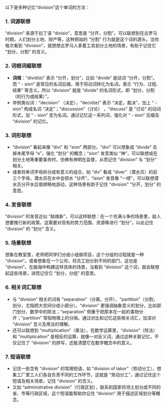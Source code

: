 以下是多种记忆“division”这个单词的方法：

### 1. 词源联想
“division” 来源于拉丁语 “divisio”，意思是 “分开，分割”。可以联想到在古罗马时期，人们划分土地、财产等，这种原始的 “分割” 行为就是这个词的源头。当你每次看到 “division”，就想想古罗马人拿着工具划分土地的场景，有助于记住它 “划分，分割” 的含义。

### 2. 词根词缀联想
 - **词根**：“divid(e)” 表示 “分开，划分”，比如 “divide” 是动词 “分开，分割”。而 “ - sion” 是常见的名词后缀，用于将动词转化为名词，表示 “行为、过程、结果” 等含义。所以 “division” 就是 “divide” 的名词形式，即 “划分，分割（的行为或结果）”。
 - 举例类似词：“decision” （决定），“decid(e)” 表示 “决定，裁决”，加上 “ - sion” 构成名词 “决定”；“discussion”（讨论） ，“discuss” 是 “讨论” 的动词形式，加 “ - sion” 变为名词。通过记忆这一系列词，强化对 “ - sion” 后缀及 “division” 的记忆。

### 3. 词形联想
 - “division” 看起来像 “divi” 和 “sion” 两部分。“divi” 可以想象成 “divide” 去掉末尾字母 “e”，强化 “划分” 的概念；“sion” 发音类似 “神”，可以联想成在划分土地等重要事务时，仿佛有神明在监督，从而记住 “division” 与 “划分” 相关。
 - 或者将单词字母拆分成有意义的组合，如 “div” 看成 “diver”（潜水员）的前三个字母，潜水员在水中会把水 “分开”，“ision” 发音像 “一顺”，可以联想潜水员分开水后很顺畅地游动，这种场景有助于记住 “division” “分开，划分” 的意思。

### 4. 发音联想
“division” 的发音近似 “敌维新”，可以这样联想：在一个充满斗争的场景里，敌人想要推行新的政策，这需要对现有的势力范围、资源等进行 “划分”，以此记住 “division” 的 “划分” 含义。

### 5. 场景联想
想象在教室里，老师把同学们分成小组做项目，这个分组的过程就是一种 “division”。或者想象在一个公司，将员工划分到不同的部门，这也是 “division”。在脑海中构建这样具体的场景，当看到 “division” 这个词，就会联想起这些场景，进而记住它 “划分，分组” 的意思。

### 6. 相关词汇联想
 - 与 “division” 相关的词有 “separation”（分离，分开）、“partition”（分割，划分，尤指把大空间分成小部分）。“division” 更强调抽象意义的划分，比如部门划分、数学中的除法；“separation” 侧重于把原本在一起的事物分开；“partition” 常指物理上的分隔。通过对比和记忆这些相关词汇，加深对 “division” 含义及用法的理解。
 - 还可以联想到 “multiplication”（乘法），在数学运算里，“division”（除法）和 “multiplication” 是相反的运算，就像一对反义词，通过这种关联记忆，不仅记住了 “division” 的拼写，还能清楚它在数学概念中的意义。

### 7. 短语联想
 - 记住一些含有 “division” 的常用短语，如 “division of labor”（劳动分工），想象工厂里工人们各自负责不同的工作环节，这就是 “劳动分工”，通过记住这个短语及相关场景，记住 “division” 的含义。
 - 又如 “administrative division”（行政区划），联系到国家将领土划分成不同的省、市等行政区域，这个短语能帮助你记住 “division” 用于描述区域划分等概念。 
